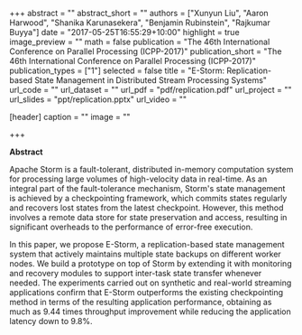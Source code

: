 +++
abstract = ""
abstract_short = ""
authors = ["Xunyun Liu", "Aaron Harwood", "Shanika Karunasekera", "Benjamin Rubinstein",  "Rajkumar Buyya"]
date = "2017-05-25T16:55:29+10:00"
highlight = true
image_preview = ""
math = false
publication = "The 46th International Conference on Parallel Processing (ICPP-2017)"
publication_short = "The 46th International Conference on Parallel Processing (ICPP-2017)"
publication_types = ["1"]
selected = false
title = "E-Storm: Replication-based State Management in Distributed Stream Processing Systems"
url_code = ""
url_dataset = ""
url_pdf = "pdf/replication.pdf"
url_project = ""
url_slides = "ppt/replication.pptx"
url_video = ""

[header]
  caption = ""
  image = ""

+++

**Abstract**

Apache Storm is a fault-tolerant, distributed in-memory computation system for processing large volumes of high-velocity data in real-time. As an integral part of the fault-tolerance mechanism, Storm's  state management is achieved by a checkpointing framework, which commits  states regularly and recovers lost states from the latest checkpoint. However, this method involves a remote data store for state preservation and access, resulting in significant overheads to the performance of error-free execution. 

In this paper, we propose E-Storm, a replication-based state management system that actively maintains multiple state backups on different worker nodes. We build a prototype on top of Storm by extending it with monitoring and recovery modules to support inter-task state transfer whenever needed. The experiments carried out on synthetic and real-world streaming applications confirm that E-Storm outperforms the existing checkpointing method in terms of the resulting application performance, obtaining as much as 9.44 times throughput improvement while reducing the application latency down to 9.8%.


